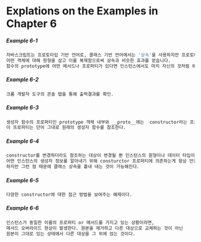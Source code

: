 # Explations on the Examples in Chapter 6


##### Example 6-1
```bash
자바스크립트는 프로토타입 기반 언어로, 클래스 기반 언어에서는 '상속'을 사용하지만 프로토타입 기반 언어에서는 
어떤 객체에 대해 원형을 삼고 이를 복제함으로써 상속과 비슷한 효과를 얻습니다.
함수의 prototype에 어떤 메서드나 프로퍼티가 있다면 인스턴스에서도 마치 자신의 것처럼 해당 메서드나 프로퍼티에 접근할 수 있게 된다.
```

##### Example 6-2
```bash
크롬 개발자 도구의 콘솔 탭을 통해 출력결과를 확인.
```

##### Example 6-3
```bash
생성자 함수의 프로퍼티인 prototype 객체 내부와 __proto__에는  constructor라는 프로퍼티가 있다.
이 프로퍼티는 단어 그대로 원래의 생성자 함수를 참조한다. 
```

##### Example 6-4
```bash
constructor를 변경하더라도 참조하는 대상이 변경될 뿐 인스턴스의 원형이나 데이터 타입이 바뀌지는 않는다.
어떤 인스턴스의 생성자 정보를 알아내기 위해 consturctor 프로퍼티에 의존하는게 항상 안전하지는 않다.
하지만 그런 점 때문에 클래스 상속을 흉내 내는 것이 가능해진다.
```

##### Example 6-5
```bash
다양한 constructor에 대한 접근 방법을 보여주는 예제이다.
```

##### Example 6-6
```bash
인스턴스가 동일한 이름의 프로퍼티 or 메서드를 가지고 있는 상황이라면,
메서드 오버라이드 현상이 발생한다. 원본을 제거하고 다른 대상으로 교체하는 것이 아닌
원본이 그대로 있는 상태에서 다른 대상을 그 위에 얹는 것이다.
```

